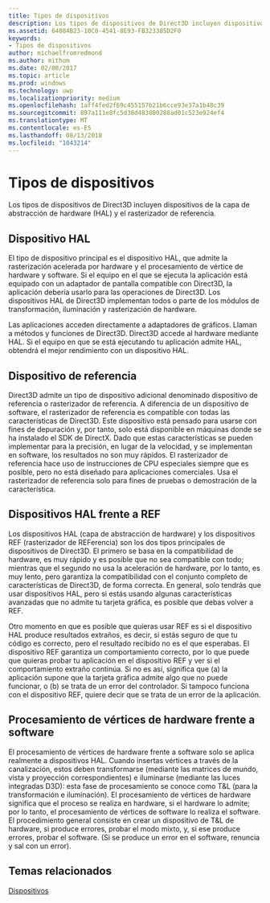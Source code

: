```yaml
---
title: Tipos de dispositivos
description: Los tipos de dispositivos de Direct3D incluyen dispositivos de la capa de abstracción de hardware (HAL) y el rasterizador de referencia.
ms.assetid: 64084B23-10C0-4541-8E93-FB323385D2F0
keywords:
- Tipos de dispositivos
author: michaelfromredmond
ms.author: mithom
ms.date: 02/08/2017
ms.topic: article
ms.prod: windows
ms.technology: uwp
ms.localizationpriority: medium
ms.openlocfilehash: 1aff4fed2f69c455157b21b6cce93e37a1b48c39
ms.sourcegitcommit: 897a111e8fc5d38d483800288ad01c523e924ef4
ms.translationtype: MT
ms.contentlocale: es-ES
ms.lasthandoff: 08/13/2018
ms.locfileid: "1043214"
---
```

# <a name="device-types"></a>Tipos de dispositivos


Los tipos de dispositivos de Direct3D incluyen dispositivos de la capa de abstracción de hardware (HAL) y el rasterizador de referencia.

## <a name="span-idhaldevicespanspan-idhaldevicespanspan-idhaldevicespanhal-device"></a><span id="HAL_Device"></span><span id="hal_device"></span><span id="HAL_DEVICE"></span>Dispositivo HAL


El tipo de dispositivo principal es el dispositivo HAL, que admite la rasterización acelerada por hardware y el procesamiento de vértice de hardware y software. Si el equipo en el que se ejecuta la aplicación está equipado con un adaptador de pantalla compatible con Direct3D, la aplicación debería usarlo para las operaciones de Direct3D. Los dispositivos HAL de Direct3D implementan todos o parte de los módulos de transformación, iluminación y rasterización de hardware.

Las aplicaciones acceden directamente a adaptadores de gráficos. Llaman a métodos y funciones de Direct3D. Direct3D accede al hardware mediante HAL. Si el equipo en que se está ejecutando tu aplicación admite HAL, obtendrá el mejor rendimiento con un dispositivo HAL.

## <a name="span-idreferencedevicespanspan-idreferencedevicespanspan-idreferencedevicespanreference-device"></a><span id="Reference_Device"></span><span id="reference_device"></span><span id="REFERENCE_DEVICE"></span>Dispositivo de referencia


Direct3D admite un tipo de dispositivo adicional denominado dispositivo de referencia o rasterizador de referencia. A diferencia de un dispositivo de software, el rasterizador de referencia es compatible con todas las características de Direct3D. Este dispositivo está pensado para usarse con fines de depuración y, por tanto, solo está disponible en máquinas donde se ha instalado el SDK de DirectX. Dado que estas características se pueden implementar para la precisión, en lugar de la velocidad, y se implementan en software, los resultados no son muy rápidos. El rasterizador de referencia hace uso de instrucciones de CPU especiales siempre que es posible, pero no está diseñado para aplicaciones comerciales. Usa el rasterizador de referencia solo para fines de pruebas o demostración de la característica.

## <a name="span-idhalvsrefspanspan-idhalvsrefspanspan-idhalvsrefspanhal-vs-ref-devices"></a><span id="HAL_vs_REF"></span><span id="hal_vs_ref"></span><span id="HAL_VS_REF"></span>Dispositivos HAL frente a REF


Los dispositivos HAL (capa de abstracción de hardware) y los dispositivos REF (rasterizador de REFerencia) son los dos tipos principales de dispositivos de Direct3D. El primero se basa en la compatibilidad de hardware, es muy rápido y es posible que no sea compatible con todo; mientras que el segundo no usa la aceleración de hardware, por lo tanto, es muy lento, pero garantiza la compatibilidad con el conjunto completo de características de Direct3D, de forma correcta. En general, solo tendrás que usar dispositivos HAL, pero si estás usando algunas características avanzadas que no admite tu tarjeta gráfica, es posible que debas volver a REF.

Otro momento en que es posible que quieras usar REF es si el dispositivo HAL produce resultados extraños, es decir, si estás seguro de que tu código es correcto, pero el resultado recibido no es el que esperabas. El dispositivo REF garantiza un comportamiento correcto, por lo que puede que quieras probar tu aplicación en el dispositivo REF y ver si el comportamiento extraño continúa. Si no es así, significa que (a) la aplicación supone que la tarjeta gráfica admite algo que no puede funcionar, o (b) se trata de un error del controlador. Si tampoco funciona con el dispositivo REF, quiere decir que se trata de un error de la aplicación.

## <a name="span-idhardwarevssoftwarespanspan-idhardwarevssoftwarespanspan-idhardwarevssoftwarespanhardware-vs-software-vertex-processing"></a><span id="Hardware_vs_Software"></span><span id="hardware_vs_software"></span><span id="HARDWARE_VS_SOFTWARE"></span>Procesamiento de vértices de hardware frente a software


El procesamiento de vértices de hardware frente a software solo se aplica realmente a dispositivos HAL. Cuando insertas vértices a través de la canalización, estos deben transformarse (mediante las matrices de mundo, vista y proyección correspondientes) e iluminarse (mediante las luces integradas D3D): esta fase de procesamiento se conoce como T&L (para la transformación e iluminación). El procesamiento de vértices de hardware significa que el proceso se realiza en hardware, si el hardware lo admite; por lo tanto, el procesamiento de vértices de software lo realiza el software. El procedimiento general consiste en crear un dispositivo de T&L de hardware, si produce errores, probar el modo mixto, y, si ese produce errores, probar el software. (Si se produce un error en el software, renuncia y sal con un error).

## <a name="span-idrelated-topicsspanrelated-topics"></a><span id="related-topics"></span>Temas relacionados


[Dispositivos](devices.md)

 

 





